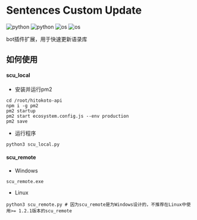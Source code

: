# Sentences Custom Update

![python](https://img.shields.io/badge/Version-1.4.0-cyan) ![python](https://img.shields.io/badge/Python-3.11.3-blue) ![os](https://img.shields.io/badge/OS-remote|Windows-orange) ![os](https://img.shields.io/badge/OS-local|All-orange)

bot插件扩展，用于快速更新语录库

## 如何使用

#### scu_local

- 安装并运行pm2

```
cd /root/hitokoto-api
npm i -g pm2
pm2 startup
pm2 start ecosystem.config.js --env production
pm2 save
```

- 运行程序

`python3 scu_local.py`

#### scu_remote

- Windows

`scu_remote.exe`

- Linux

`python3 scu_remote.py # 因为scu_remote是为Windows设计的，不推荐在Linux中使用>= 1.2.1版本的scu_remote`
